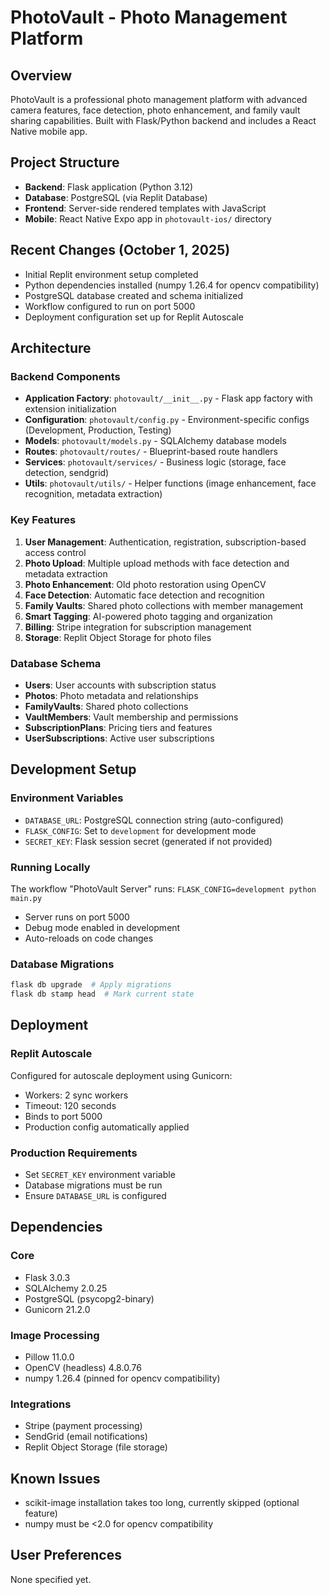 # PhotoVault - Photo Management Platform

## Overview
PhotoVault is a professional photo management platform with advanced camera features, face detection, photo enhancement, and family vault sharing capabilities. Built with Flask/Python backend and includes a React Native mobile app.

## Project Structure
- **Backend**: Flask application (Python 3.12)
- **Database**: PostgreSQL (via Replit Database)
- **Frontend**: Server-side rendered templates with JavaScript
- **Mobile**: React Native Expo app in `photovault-ios/` directory

## Recent Changes (October 1, 2025)
- Initial Replit environment setup completed
- Python dependencies installed (numpy 1.26.4 for opencv compatibility)
- PostgreSQL database created and schema initialized
- Workflow configured to run on port 5000
- Deployment configuration set up for Replit Autoscale

## Architecture

### Backend Components
- **Application Factory**: `photovault/__init__.py` - Flask app factory with extension initialization
- **Configuration**: `photovault/config.py` - Environment-specific configs (Development, Production, Testing)
- **Models**: `photovault/models.py` - SQLAlchemy database models
- **Routes**: `photovault/routes/` - Blueprint-based route handlers
- **Services**: `photovault/services/` - Business logic (storage, face detection, sendgrid)
- **Utils**: `photovault/utils/` - Helper functions (image enhancement, face recognition, metadata extraction)

### Key Features
1. **User Management**: Authentication, registration, subscription-based access control
2. **Photo Upload**: Multiple upload methods with face detection and metadata extraction
3. **Photo Enhancement**: Old photo restoration using OpenCV
4. **Face Detection**: Automatic face detection and recognition
5. **Family Vaults**: Shared photo collections with member management
6. **Smart Tagging**: AI-powered photo tagging and organization
7. **Billing**: Stripe integration for subscription management
8. **Storage**: Replit Object Storage for photo files

### Database Schema
- **Users**: User accounts with subscription status
- **Photos**: Photo metadata and relationships
- **FamilyVaults**: Shared photo collections
- **VaultMembers**: Vault membership and permissions
- **SubscriptionPlans**: Pricing tiers and features
- **UserSubscriptions**: Active user subscriptions

## Development Setup

### Environment Variables
- `DATABASE_URL`: PostgreSQL connection string (auto-configured)
- `FLASK_CONFIG`: Set to `development` for development mode
- `SECRET_KEY`: Flask session secret (generated if not provided)

### Running Locally
The workflow "PhotoVault Server" runs: `FLASK_CONFIG=development python main.py`
- Server runs on port 5000
- Debug mode enabled in development
- Auto-reloads on code changes

### Database Migrations
```bash
flask db upgrade  # Apply migrations
flask db stamp head  # Mark current state
```

## Deployment

### Replit Autoscale
Configured for autoscale deployment using Gunicorn:
- Workers: 2 sync workers
- Timeout: 120 seconds
- Binds to port 5000
- Production config automatically applied

### Production Requirements
- Set `SECRET_KEY` environment variable
- Database migrations must be run
- Ensure `DATABASE_URL` is configured

## Dependencies

### Core
- Flask 3.0.3
- SQLAlchemy 2.0.25
- PostgreSQL (psycopg2-binary)
- Gunicorn 21.2.0

### Image Processing
- Pillow 11.0.0
- OpenCV (headless) 4.8.0.76
- numpy 1.26.4 (pinned for opencv compatibility)

### Integrations
- Stripe (payment processing)
- SendGrid (email notifications)
- Replit Object Storage (file storage)

## Known Issues
- scikit-image installation takes too long, currently skipped (optional feature)
- numpy must be <2.0 for opencv compatibility

## User Preferences
None specified yet.
